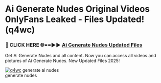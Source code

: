 # Ai Generate Nudes Original Videos 0nlyFans Leaked - Files Updated! (q4wc)

<h3>🔴 CLICK HERE 🌐==►► <a href="https://tinyurl.com/52m3yx9h" rel="nofollow">Ai Generate Nudes Updated Files</a></h3>

Get Ai Generate Nudes and all content. Now you can access all videos and pictures of Ai Generate Nudes. New Updated Files 2025!

[![q4wc](https://i.imgur.com/TnHtlc8.gif)](https://tinyurl.com/52m3yx9h)
generate ai nudes<br>
generate nudes